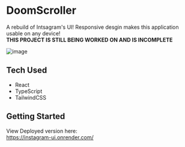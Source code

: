 # DoomScroller
A rebuild of Intsagram's UI! Responsive desgin makes this application usable on any device! <br>
**THIS PROJECT IS STILL BEING WORKED ON AND IS INCOMPLETE**


  ![image](https://github.com/user-attachments/assets/4e6d9a85-66e0-4f2e-8d72-c763dcb1b23d)
## Tech Used
- React
- TypeScript
- TailwindCSS

## Getting Started
View Deployed version here: <br>
https://instagram-ui.onrender.com/
